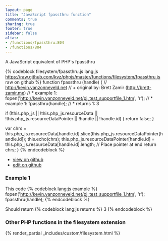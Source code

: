 ```yaml
---
layout: page
title: "JavaScript fpassthru function"
comments: true
sharing: true
footer: true
sidebar: false
alias:
- /functions/fpassthru:804
- /functions/804
---
```

<!-- Generated by Rakefile:build -->
A JavaScript equivalent of PHP's fpassthru

{% codeblock filesystem/fpassthru.js lang:js https://raw.github.com/kvz/phpjs/master/functions/filesystem/fpassthru.js raw on github %}
function fpassthru (handle) {
  // http://kevin.vanzonneveld.net
  // +   original by: Brett Zamir (http://brett-zamir.me)
  // *     example 1: fopen('http://kevin.vanzonneveld.net/pj_test_supportfile_1.htm', 'r');
  // *     example 1: fpassthru(handle);
  // *     returns 1: 3

  if (!this.php_js || !this.php_js.resourceData || !this.php_js.resourceDataPointer || !handle || !handle.id) {
    return false;
  }

  var chrs = this.php_js.resourceData[handle.id].slice(this.php_js.resourceDataPointer[handle.id]);
  this.echo(chrs);
  this.php_js.resourceDataPointer[handle.id] = this.php_js.resourceData[handle.id].length; // Place pointer at end
  return chrs;
}
{% endcodeblock %}

 - [view on github](https://github.com/kvz/phpjs/blob/master/functions/filesystem/fpassthru.js)
 - [edit on github](https://github.com/kvz/phpjs/edit/master/functions/filesystem/fpassthru.js)

### Example 1
This code
{% codeblock lang:js example %}
fopen('http://kevin.vanzonneveld.net/pj_test_supportfile_1.htm', 'r');
fpassthru(handle);
{% endcodeblock %}

Should return
{% codeblock lang:js returns %}
3
{% endcodeblock %}


### Other PHP functions in the filesystem extension
{% render_partial _includes/custom/filesystem.html %}
